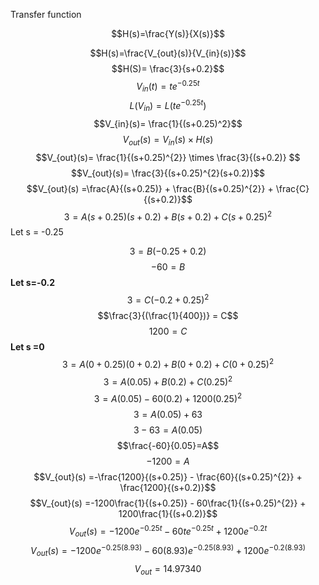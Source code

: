 
Transfer function 

$$H(s)=\frac{Y(s)}{X(s)}$$

$$H(s)=\frac{V_{out}(s)}{V_{in}(s)}$$
$$H(S)= \frac{3}{s+0.2}$$
$$V_{in}(t) = te^{-0.25t}$$
$$L(V_{in}) = L(te^{-0.25t})$$
$$V_{in}(s)= \frac{1}{(s+0.25)^2}$$
$$V_{out}(s) = V_{in}(s) \times H(s)$$$$V_{out}(s)= \frac{1}{(s+0.25)^{2}} \times \frac{3}{(s+0.2)}  $$ $$V_{out}(s)= \frac{3}{(s+0.25)^{2}(s+0.2)}$$
$$V_{out}(s) =\frac{A}{(s+0.25)} + \frac{B}{(s+0.25)^{2}} + \frac{C}{(s+0.2)}$$
$$3 = A(s+0.25)(s+0.2)+B(s+0.2) +C(s+0.25)^{2}$$
Let s = -0.25

$$3= B(-0.25+0.2)$$
$$-60=B$$
**Let s=-0.2**
$$3= C(-0.2+0.25)^{2}$$
$$\frac{3}{(\frac{1}{400})} = C$$
$$1200 =C$$
**Let s =0**
$$3=A(0+0.25)(0+0.2)+B(0+0.2)+C(0+0.25)^{2}$$
$$3= A(0.05)+B(0.2)+C(0.25)^{2}$$
$$3= A(0.05)-60(0.2)+1200(0.25)^{2}$$
$$3= A(0.05)+63$$
$$3-63=A(0.05)$$
$$\frac{-60}{0.05}=A$$
$$-1200=A$$
$$V_{out}(s) =-\frac{1200}{(s+0.25)} - \frac{60}{(s+0.25)^{2}} + \frac{1200}{(s+0.2)}$$
$$V_{out}(s) =-1200\frac{1}{(s+0.25)} - 60\frac{1}{(s+0.25)^{2}} + 1200\frac{1}{(s+0.2)}$$
$$V_{out}(s) =-1200e^{-0.25t} -60te^{-0.25t} + 1200e^{-0.2t}$$
$$V_{out}(s) =-1200e^{-0.25(8.93)} -60(8.93)e^{-0.25(8.93)} + 1200e^{-0.2(8.93)}$$
$$V_{out}=14.97340$$
